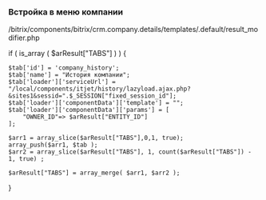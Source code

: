 
### Встройка в меню компании

/bitrix/components/bitrix/crm.company.details/templates/.default/result_modifier.php

if ( is_array ( $arResult["TABS"] ) ) {

    $tab['id'] = 'company_history';
    $tab['name'] = "История компании";
    $tab['loader']['serviceUrl'] = "/local/components/itjet/history/lazyload.ajax.php?&sites1&sessid=".$_SESSION["fixed_session_id"];
    $tab['loader']['componentData']['template'] = "";
    $tab['loader']['componentData']['params'] = [
        "OWNER_ID"=> $arResult["ENTITY_ID"]
    ];

    $arr1 = array_slice($arResult["TABS"],0,1, true);
    array_push($arr1, $tab );
    $arr2 = array_slice($arResult["TABS"], 1, count($arResult["TABS"]) - 1, true) ;

    $arResult["TABS"] = array_merge( $arr1, $arr2 );

}